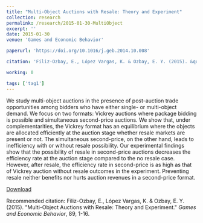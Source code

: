 ```yaml
---
title: "Multi-Object Auctions with Resale: Theory and Experiment"
collection: research
permalink: /research/2015-01-30-MultiObject
excerpt: ''
date: 2015-01-30
venue: 'Games and Economic Behavior'

paperurl: 'https://doi.org/10.1016/j.geb.2014.10.008'

citation: 'Filiz-Ozbay, E., López Vargas, K. & Ozbay, E. Y. (2015). &quot;Multi-Object Auctions with Resale: Theory and Experiment.&quot; <i>Games and Economic Behavior</i>, 89, 1-16.'

working: 0

tags: ['tag1']
---
```

We study multi-object auctions in the presence of post-auction trade opportunities among bidders who have either single- or multi-object demand. We focus on two formats: Vickrey auctions where package bidding is possible and simultaneous second-price auctions. We show that, under complementarities, the Vickrey format has an equilibrium where the objects are allocated efficiently at the auction stage whether resale markets are present or not. The simultaneous second-price, on the other hand, leads to inefficiency with or without resale possibility. Our experimental findings show that the possibility of resale in second-price auctions decreases the efficiency rate at the auction stage compared to the no resale case. However, after resale, the efficiency rate in second-price is as high as that of Vickrey auction without resale outcomes in the experiment. Preventing resale neither benefits nor hurts auction revenues in a second-price format.

[Download](https://doi.org/10.1016/j.geb.2014.10.008)

Recommended citation: Filiz-Ozbay, E., López Vargas, K. & Ozbay, E. Y. (2015). &quot;Multi-Object Auctions with Resale: Theory and Experiment.&quot; <i>Games and Economic Behavior</i>, 89, 1-16. 
